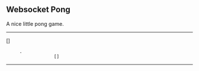 Websocket Pong
---------------
A nice little pong game.

------------------------
[]

         .     
                      []
------------------------